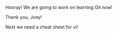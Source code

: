 Hooray! We are going to work on learning Git now!

Thank you, Joey!

Next we need a cheat sheet for vi!
